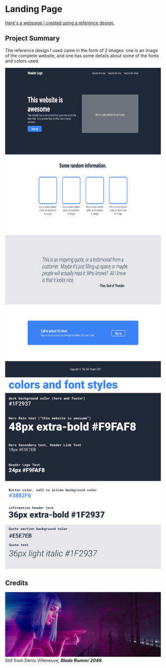 # Landing Page

<a href="https://aaronsww.github.io/landingPage/">Here's a webpage I created using a reference design.</a>

## Project Summary

The reference design I used came in the form of 2 images: one is an image of the complete website, and one has some details about some of the fonts and colors used.

<img src="images/odin-project.png" height="1000">
<img src="images/colors_and_stuff.png" width="755">

## Credits

<img src="images/Blade-Runner.jpg" width="680">
Still from Denis Villeneuve, <em><strong>Blade Runner 2049<strong><em>.
